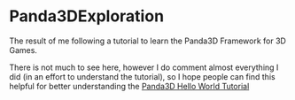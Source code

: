 # Panda3DExploration
The result of me following a tutorial to learn the Panda3D Framework for 3D Games.

There is not much to see here, however I do comment almost everything I did (in an effort to understand the tutorial), so I hope people can find this helpful for better understanding the [Panda3D Hello World Tutorial](https://docs.panda3d.org/1.10/python/introduction/tutorial/index)
